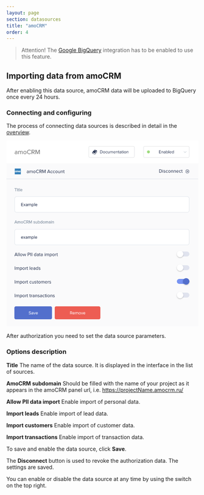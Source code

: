 ```yaml
---
layout: page
section: datasources
title: "amoCRM"
order: 4
---
```


> Attention! The [Google BigQuery](/integrations/google-bigquery) integration has to be enabled to use this feature.

## Importing data from amoCRM

After enabling this data source, amoCRM data will be uploaded to BigQuery once every 24 hours.

### Connecting and configuring

The process of connecting data sources is described in detail in the [overview](https://docs.segmentstream.com/datasources/index).

![](/img/amocrm.png)

After authorization you need to set the data source parameters.

### Options description

**Title**
The name of the data source. It is displayed in the interface in the list of sources.

**AmoCRM subdomain**
Should be filled with the name of your project as it appears in the amoCRM panel url, i.e. https://projectName.amocrm.ru/

**Allow PII data import**
Enable import of personal data.

**Import leads**
Enable import of lead data.

**Import customers**
Enable import of customer data.

**Import transactions**
Enable import of transaction data.

To save and enable the data source, click **Save**.

The **Disconnect** button is used to revoke the authorization data. The settings are saved.

You can enable or disable the data source at any time by using the switch on the top right.
